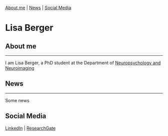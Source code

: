 [About me]() | [News]() | [Social Media]()
# Lisa Berger

## About me
---
I am Lisa Berger, a PhD student at the Department of [Neuropsychology and Neuroimaging](https://neuropsychologie.uni-graz.at/de/)

## News
---

Some news

## Social Media

[LinkedIn](https://www.linkedin.com/in/lisa-berger-96553026a/) | [ResearchGate](https://www.researchgate.net/profile/Lisa-Berger-4)
